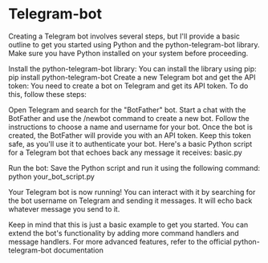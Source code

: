 # Telegram-bot
Creating a Telegram bot involves several steps, but I'll provide a basic outline to get you started using Python and the python-telegram-bot library. Make sure you have Python installed on your system before proceeding.

Install the python-telegram-bot library:
You can install the library using pip:
pip install python-telegram-bot
Create a new Telegram bot and get the API token:
You need to create a bot on Telegram and get its API token. To do this, follow these steps:

Open Telegram and search for the "BotFather" bot.
Start a chat with the BotFather and use the /newbot command to create a new bot.
Follow the instructions to choose a name and username for your bot.
Once the bot is created, the BotFather will provide you with an API token. Keep this token safe, as you'll use it to authenticate your bot.
Here's a basic Python script for a Telegram bot that echoes back any message it receives:
basic.py

Run the bot:
Save the Python script and run it using the following command:
 python your_bot_script.py

Your Telegram bot is now running! You can interact with it by searching for the bot username on Telegram and sending it messages. It will echo back whatever message you send to it.

Keep in mind that this is just a basic example to get you started. You can extend the bot's functionality by adding more command handlers and message handlers. For more advanced features, refer to the official python-telegram-bot documentation
